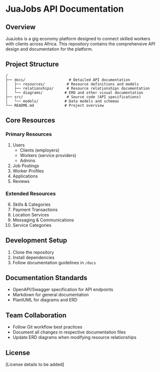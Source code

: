 # JuaJobs API Documentation

## Overview
JuaJobs is a gig economy platform designed to connect skilled workers with clients across Africa. This repository contains the comprehensive API design and documentation for the platform.

## Project Structure
```
/
├── docs/                    # Detailed API documentation
│   ├── resources/          # Resource definitions and models
│   ├── relationships/      # Resource relationships documentation
│   └── diagrams/          # ERD and other visual documentation
├── src/                    # Source code (API specifications)
│   └── models/            # Data models and schemas
└── README.md              # Project overview
```

## Core Resources

### Primary Resources
1. Users
   - Clients (employers)
   - Workers (service providers)
   - Admins
2. Job Postings
3. Worker Profiles
4. Applications
5. Reviews

### Extended Resources
6. Skills & Categories
7. Payment Transactions
8. Location Services
9. Messaging & Communications
10. Service Categories

## Development Setup
1. Clone the repository
2. Install dependencies
3. Follow documentation guidelines in `/docs`

## Documentation Standards
- OpenAPI/Swagger specification for API endpoints
- Markdown for general documentation
- PlantUML for diagrams and ERD

## Team Collaboration
- Follow Git workflow best practices
- Document all changes in respective documentation files
- Update ERD diagrams when modifying resource relationships

## License
[License details to be added] 